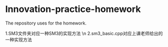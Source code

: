 # Innovation-practice-homework
The repository uses for the homework.


1.SM3文件夹对应一种SM3的实现方法 \n
2.sm3_basic.cpp对应上课老师给出的一种实现方法
